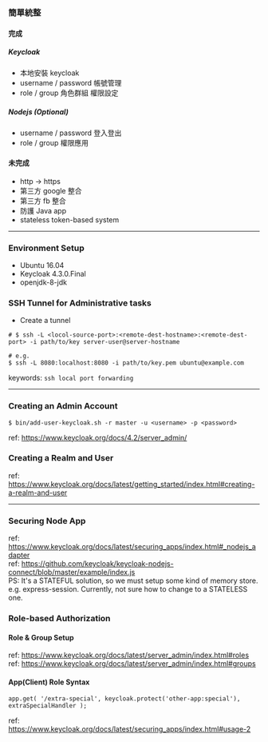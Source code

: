 ### 簡單統整

#### 完成
##### Keycloak
- 本地安裝 keycloak
- username / password 帳號管理
- role / group 角色群組 權限設定
##### Nodejs (Optional)
- username / password 登入登出
- role / group 權限應用

#### 未完成
- http -> https
- 第三方 google 整合
- 第三方 fb 整合
- 防護 Java app
- stateless token-based system 
---

### Environment Setup
- Ubuntu 16.04
- Keycloak 4.3.0.Final
- openjdk-8-jdk

### SSH Tunnel for Administrative tasks
- Create a tunnel
```
# $ ssh -L <locol-source-port>:<remote-dest-hostname>:<remote-dest-port> -i path/to/key server-user@server-hostname

# e.g.
$ ssh -L 8080:localhost:8080 -i path/to/key.pem ubuntu@example.com
```
keywords: ```ssh local port forwarding```

---

### Creating an Admin Account
```
$ bin/add-user-keycloak.sh -r master -u <username> -p <password>
```
ref: https://www.keycloak.org/docs/4.2/server_admin/

### Creating a Realm and User
ref: https://www.keycloak.org/docs/latest/getting_started/index.html#creating-a-realm-and-user

---

### Securing Node App
ref: https://www.keycloak.org/docs/latest/securing_apps/index.html#_nodejs_adapter  
ref: https://github.com/keycloak/keycloak-nodejs-connect/blob/master/example/index.js  
PS: It's a STATEFUL solution, so we must setup some kind of memory store. e.g. express-session. Currently, not sure how to change to a STATELESS one.

### Role-based Authorization
#### Role & Group Setup
ref: https://www.keycloak.org/docs/latest/server_admin/index.html#roles  
ref: https://www.keycloak.org/docs/latest/server_admin/index.html#groups  
#### App(Client) Role Syntax
```
app.get( '/extra-special', keycloak.protect('other-app:special'), extraSpecialHandler );
```
ref: https://www.keycloak.org/docs/latest/securing_apps/index.html#usage-2

